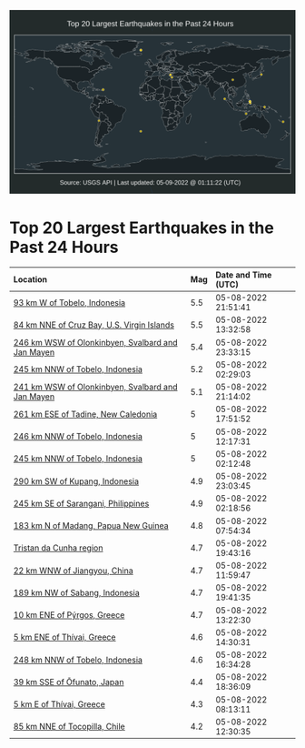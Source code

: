 ![Map](./map.png)

# Top 20 Largest Earthquakes in the Past 24 Hours

| Location | Mag | Date and Time (UTC) |
|:---|:---|:---|
| [93 km W of Tobelo, Indonesia](https://earthquake.usgs.gov/earthquakes/eventpage/us7000h803) | 5.5 | 05-08-2022 21:51:41 |
| [84 km NNE of Cruz Bay, U.S. Virgin Islands](https://earthquake.usgs.gov/earthquakes/eventpage/pr2022128001) | 5.5 | 05-08-2022 13:32:58 |
| [246 km WSW of Olonkinbyen, Svalbard and Jan Mayen](https://earthquake.usgs.gov/earthquakes/eventpage/us7000h816) | 5.4 | 05-08-2022 23:33:15 |
| [245 km NNW of Tobelo, Indonesia](https://earthquake.usgs.gov/earthquakes/eventpage/us7000h7vi) | 5.2 | 05-08-2022 02:29:03 |
| [241 km WSW of Olonkinbyen, Svalbard and Jan Mayen](https://earthquake.usgs.gov/earthquakes/eventpage/us7000h7zy) | 5.1 | 05-08-2022 21:14:02 |
| [261 km ESE of Tadine, New Caledonia](https://earthquake.usgs.gov/earthquakes/eventpage/us7000h7z0) | 5 | 05-08-2022 17:51:52 |
| [246 km NNW of Tobelo, Indonesia](https://earthquake.usgs.gov/earthquakes/eventpage/us7000h7x9) | 5 | 05-08-2022 12:17:31 |
| [245 km NNW of Tobelo, Indonesia](https://earthquake.usgs.gov/earthquakes/eventpage/us7000h7ve) | 5 | 05-08-2022 02:12:48 |
| [290 km SW of Kupang, Indonesia](https://earthquake.usgs.gov/earthquakes/eventpage/us7000h813) | 4.9 | 05-08-2022 23:03:45 |
| [245 km SE of Sarangani, Philippines](https://earthquake.usgs.gov/earthquakes/eventpage/us7000h7vg) | 4.9 | 05-08-2022 02:18:56 |
| [183 km N of Madang, Papua New Guinea](https://earthquake.usgs.gov/earthquakes/eventpage/us7000h7wh) | 4.8 | 05-08-2022 07:54:34 |
| [Tristan da Cunha region](https://earthquake.usgs.gov/earthquakes/eventpage/us7000h7zp) | 4.7 | 05-08-2022 19:43:16 |
| [22 km WNW of Jiangyou, China](https://earthquake.usgs.gov/earthquakes/eventpage/us7000h7x4) | 4.7 | 05-08-2022 11:59:47 |
| [189 km NW of Sabang, Indonesia](https://earthquake.usgs.gov/earthquakes/eventpage/us7000h7zj) | 4.7 | 05-08-2022 19:41:35 |
| [10 km ENE of Pýrgos, Greece](https://earthquake.usgs.gov/earthquakes/eventpage/us7000h7xj) | 4.7 | 05-08-2022 13:22:30 |
| [5 km ENE of Thívai, Greece](https://earthquake.usgs.gov/earthquakes/eventpage/us7000h7y3) | 4.6 | 05-08-2022 14:30:31 |
| [248 km NNW of Tobelo, Indonesia](https://earthquake.usgs.gov/earthquakes/eventpage/us7000h7yt) | 4.6 | 05-08-2022 16:34:28 |
| [39 km SSE of Ōfunato, Japan](https://earthquake.usgs.gov/earthquakes/eventpage/us7000h7z6) | 4.4 | 05-08-2022 18:36:09 |
| [5 km E of Thívai, Greece](https://earthquake.usgs.gov/earthquakes/eventpage/us7000h7wi) | 4.3 | 05-08-2022 08:13:11 |
| [85 km NNE of Tocopilla, Chile](https://earthquake.usgs.gov/earthquakes/eventpage/us7000h7xd) | 4.2 | 05-08-2022 12:30:35 |
